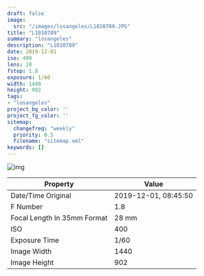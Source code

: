 ```yaml
---
draft: false
image:
  src: "/images/losangeles/L1010789.JPG"
title: "L1010789"
summary: "losangeles"
description: "L1010789"
date: 2019-12-01
iso: 400
lens: 28
fstop: 1.8
exposure: 1/60
width: 1440
height: 902
tags:
- "losangeles"
project_bg_color: ''
project_fg_color: ''
sitemap:
  changefreq: "weekly"
  priority: 0.5
  filename: "sitemap.xml"
keywords: []
---
```


![img](/images/losangeles/L1010789.JPG)


Property | Value
---------|------
Date/Time Original              | 2019-12-01, 08:45:50
F Number                        | 1.8
Focal Length In 35mm Format     | 28 mm
ISO                             | 400
Exposure Time                   | 1/60
Image Width                     | 1440
Image Height                    | 902

